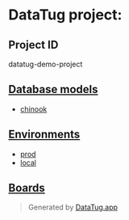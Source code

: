 # DataTug project: 

## Project ID
datatug-demo-project

## [Database models](dbmodels)
- [chinook](dbmodels/chinook)

## [Environments](environments)
- [prod](environments/prod)
- [local](environments/local)

## [Boards](boards)


> Generated by [DataTug.app](https://datatug.app)